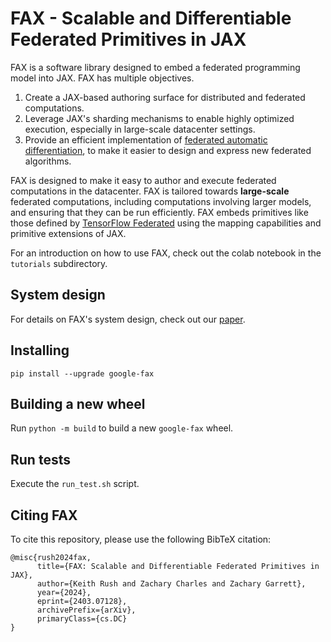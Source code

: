 # FAX - Scalable and Differentiable Federated Primitives in JAX

FAX is a software library designed to embed a federated programming model into
JAX. FAX has multiple objectives.

1. Create a JAX-based authoring surface for distributed and federated
computations.
1. Leverage JAX's sharding mechanisms to enable highly optimized execution,
especially in large-scale datacenter settings.
1. Provide an efficient implementation of
[federated automatic differentiation](https://arxiv.org/abs/2301.07806), to make
it easier to design and express new federated algorithms.

FAX is designed to make it easy to author and execute federated computations
in the datacenter. FAX is tailored towards **large-scale** federated
computations, including computations involving larger models, and ensuring that
they can be run efficiently. FAX embeds primitives like those defined by
[TensorFlow Federated](https://github.com/tensorflow/federated) using the
mapping capabilities and primitive extensions of JAX.

For an introduction on how to use FAX, check out the colab notebook in the
`tutorials` subdirectory.

## System design

For details on FAX's system design, check out our [paper](https://arxiv.org/abs/2403.07128).

## Installing

```
pip install --upgrade google-fax
```

## Building a new wheel

Run `python -m build` to build a new `google-fax` wheel.

## Run tests

Execute the `run_test.sh` script.

## Citing FAX

To cite this repository, please use the following BibTeX citation:

```
@misc{rush2024fax,
      title={FAX: Scalable and Differentiable Federated Primitives in JAX}, 
      author={Keith Rush and Zachary Charles and Zachary Garrett},
      year={2024},
      eprint={2403.07128},
      archivePrefix={arXiv},
      primaryClass={cs.DC}
}
```
